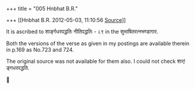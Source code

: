 +++
title = "005 Hnbhat B.R."

+++
[[Hnbhat B.R.	2012-05-03, 11:10:56 [Source](https://groups.google.com/g/bvparishat/c/ZXyBRw9oYl8)]]



It is ascribed to शार्ङ्गधरपद्धतिः नीतिपद्धतिः - ८९ in the सुभाषितरत्नभण्डागार.

  

Both the versions of the verse as given in my postings are available therein in p.169 as No.723 and 724.

  

The original source was not available for them also. I could not check शार्!ङ्गधरपद्धति.



